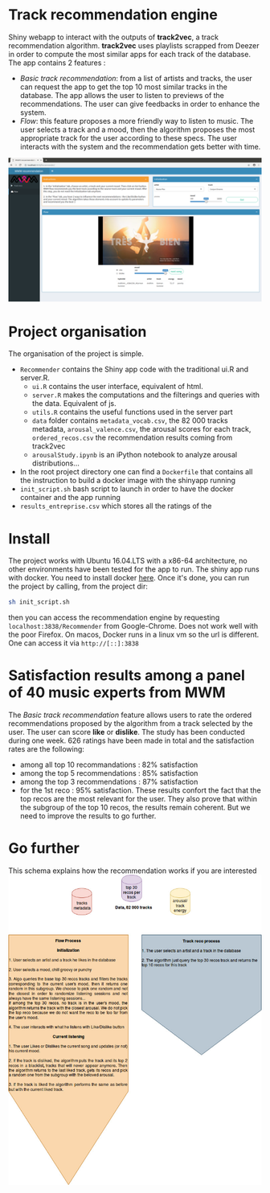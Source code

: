 # Track recommendation engine
Shiny webapp to interact with the outputs of **track2vec**, a track recommendation algorithm. **track2vec** uses playlists scrapped from Deezer in order to compute the most similar apps for each track of the database. The app contains 2 features :
* *Basic track recommendation*: from a list of artists and tracks, the user can request the app to get the top 10 most similar tracks in the database. The app allows the user to listen to previews of the recommendations. The user can give feedbacks in order to enhance the system.
* *Flow*: this feature proposes a more friendly way to listen to music. The user selects a track and a mood, then the algorithm proposes the most appropriate track for the user according to these specs. The user interacts with the system and the recommendation gets better with time.

![Main page](readmeFiles/reco_shiny.png)

# Project organisation
The organisation of the project is simple.
* ```Recommender``` contains the Shiny app code with the traditional ui.R and server.R.
  * ```ui.R``` contains the user interface, equivalent of html.
  * ```server.R``` makes the computations and the filterings and queries with the data. Equivalent of js.
  * ```utils.R``` contains the useful functions used in the server part
  * ```data``` folder contains ```metadata_vocab.csv```, the 82 000 tracks metadata,  ```arousal_valence.csv```, the arousal scores for each track, ```ordered_recos.csv``` the recommendation results coming from track2vec
  * ```arousalStudy.ipynb``` is an iPython notebook to analyze arousal distributions...
* In the root project directory one can find a ```Dockerfile``` that contains all the instruction to build a docker image with the shinyapp running
* ```init_script.sh``` bash script to launch in order to have the docker container and the app running
* ```results_entreprise.csv``` which stores all the ratings of the
# Install
The project works with Ubuntu 16.04.LTS with a x86-64 architecture, no other environments have been tested for the app to run.
The shiny app runs with docker. You need to install docker [here](https://www.docker.com/).
Once it's done, you can run the project by calling, from the project dir:
```bash
sh init_script.sh
```
then you can access the recommendation engine by requesting ```localhost:3838/Recommender``` from Google-Chrome. Does not work well with the poor Firefox.
On macos, Docker runs in a linux vm so the url is different. One can access it via ```http://[::]:3838```

# Satisfaction results among a panel of 40 music experts from MWM
The *Basic track recommendation* feature allows users to rate the ordered recommendations proposed by the algorithm from a track selected by the user. The user can score **like** or **dislike**. The study has been conducted during one week. 626 ratings have been made in total and the satisfaction rates are the following:
* among all top 10 recommandations : 82% satisfaction
* among the top 5 recommendations : 85% satisfaction
* among the top 3 recommendations : 87% satisfaction
* for the 1st reco : 95% satisfaction.
These results confort the fact that the top recos are the most relevant for the user. They also prove that within the subgroup of the top 10 recos, the results remain coherent. But we need to improve the results to go further.
# Go further
This schema explains how the recommendation works if you are interested
![reco scheme](readmeFiles/shiny_reco.jpg)
